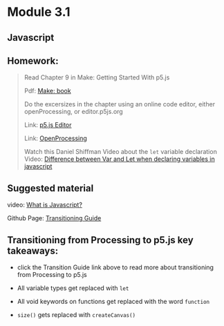 # Module 3.1
## Javascript



## Homework:

>Read Chapter 9 in Make: Getting Started With p5.js
>
>Pdf: [Make: book](http://people.uncw.edu/tompkinsj/112/JavaScript/GettingStartedwithP5js.pdf)
>
>Do the excersizes in the chapter using an online code editor, either openProcessing, or editor.p5js.org
>
>Link: [p5.js Editor](https://editor.p5js.org/)
>
>Link: [OpenProcessing](https://openprocessing.org/)
>
>Watch this Daniel Shiffman Video about the `let` variable declaration
>Video: [Difference between Var and Let when declaring variables in javascript](https://dev.tube/video/q8SHaDQdul0)


## Suggested material

video: [What is Javascript?](https://www.youtube.com/watch?v=nItSSTwBvSU)

Github Page: [Transitioning Guide](https://github.com/processing/p5.js/wiki/Processing-transition)


## Transitioning from Processing to p5.js key takeaways:
* click the Transition Guide link above to read more about transitioning from Processing to p5.js

* All variable types get replaced with `let`
* All void keywords on functions get replaced with the word `function`
* `size()` gets replaced with `createCanvas()`



